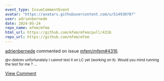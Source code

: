 ```yaml
---
event_type: IssueCommentEvent
avatar: "https://avatars.githubusercontent.com/u/51493078?"
user: adrienbernede
date: 2024-05-24
repo_name: mfem/mfem
html_url: https://github.com/mfem/mfem/pull/4316
repo_url: https://github.com/mfem/mfem
---
```


<a href='https://github.com/adrienbernede' target='_blank'>adrienbernede</a> commented on issue <a href='https://github.com/mfem/mfem/pull/4316' target='_blank'>mfem/mfem#4316</a>.

<small>@v-dobrev unfortunately I cannot test it on LC yet (working on it). Would you mind running the test for me ?...</small>

<a href='https://github.com/mfem/mfem/pull/4316' target='_blank'>View Comment</a>